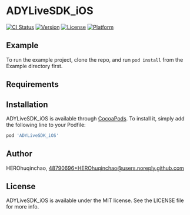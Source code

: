 # ADYLiveSDK_iOS

[![CI Status](https://img.shields.io/travis/HEROhuqinchao/ADYLiveSDK_iOS.svg?style=flat)](https://travis-ci.org/HEROhuqinchao/ADYLiveSDK_iOS)
[![Version](https://img.shields.io/cocoapods/v/ADYLiveSDK_iOS.svg?style=flat)](https://cocoapods.org/pods/ADYLiveSDK_iOS)
[![License](https://img.shields.io/cocoapods/l/ADYLiveSDK_iOS.svg?style=flat)](https://cocoapods.org/pods/ADYLiveSDK_iOS)
[![Platform](https://img.shields.io/cocoapods/p/ADYLiveSDK_iOS.svg?style=flat)](https://cocoapods.org/pods/ADYLiveSDK_iOS)

## Example

To run the example project, clone the repo, and run `pod install` from the Example directory first.

## Requirements

## Installation

ADYLiveSDK_iOS is available through [CocoaPods](https://cocoapods.org). To install
it, simply add the following line to your Podfile:

```ruby
pod 'ADYLiveSDK_iOS'
```

## Author

HEROhuqinchao, 48790696+HEROhuqinchao@users.noreply.github.com

## License

ADYLiveSDK_iOS is available under the MIT license. See the LICENSE file for more info.
